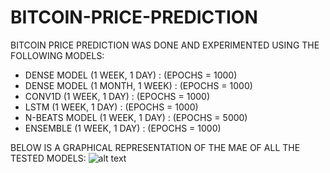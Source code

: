 # BITCOIN-PRICE-PREDICTION
 BITCOIN PRICE PREDICTION WAS DONE AND EXPERIMENTED USING THE FOLLOWING MODELS:
 * DENSE MODEL (1 WEEK, 1 DAY) : (EPOCHS = 1000)
 * DENSE MODEL (1 MONTH, 1 WEEK) : (EPOCHS = 1000)
 * CONV1D (1 WEEK, 1 DAY) : (EPOCHS = 1000)
 * LSTM (1 WEEK, 1 DAY) : (EPOCHS = 1000)
 * N-BEATS MODEL (1 WEEK, 1 DAY) : (EPOCHS = 5000)
 * ENSEMBLE (1 WEEK, 1 DAY) : (EPOCHS = 1000)
 
 BELOW IS A GRAPHICAL REPRESENTATION OF THE MAE OF ALL THE TESTED MODELS:
 ![alt text](http://url/to/img.png)
